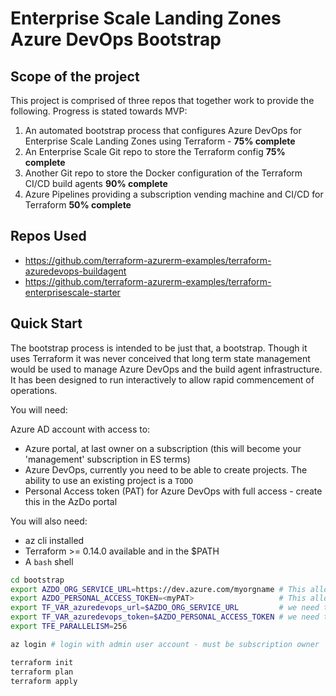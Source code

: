 # Enterprise Scale Landing Zones Azure DevOps Bootstrap

## Scope of the project

This project is comprised of three repos that together work to provide the following. Progress is stated towards MVP:

1. An automated bootstrap process that configures Azure DevOps for Enterprise Scale Landing Zones using Terraform - **75% complete**
2. An Enterprise Scale Git repo to store the Terraform config **75% complete**
3. Another Git repo to store the Docker configuration of the Terraform CI/CD build agents **90% complete**
3. Azure Pipelines providing a subscription vending machine and CI/CD for Terraform **50% complete**

## Repos Used

* https://github.com/terraform-azurerm-examples/terraform-azuredevops-buildagent
* https://github.com/terraform-azurerm-examples/terraform-enterprisescale-starter

## Quick Start

The bootstrap process is intended to be just that, a bootstrap.
Though it uses Terraform it was never conceived that long term state management would be used to manage Azure DevOps and the build agent infrastructure.
It has been designed to run interactively to allow rapid commencement of operations.

You will need:

Azure AD account with access to:

- Azure portal, at last owner on a subscription (this will become your 'management' subscription in ES terms)
- Azure DevOps, currently you need to be able to create projects. The ability to use an existing project is a `TODO`
- Personal Access token (PAT) for Azure DevOps with full access - create this in the AzDo portal

You will also need:

- az cli installed
- Terraform >= 0.14.0 available and in the $PATH
- A `bash` shell

```bash
cd bootstrap
export AZDO_ORG_SERVICE_URL=https://dev.azure.com/myorgname # This allows the azuredevops provider to work properly
export AZDO_PERSONAL_ACCESS_TOKEN=<myPAT>                   # This allows the azuredevops provider to work properly
export TF_VAR_azuredevops_url=$AZDO_ORG_SERVICE_URL         # we need this within Terraform as a var so am defining twice, don't hate me
export TF_VAR_azuredevops_token=$AZDO_PERSONAL_ACCESS_TOKEN # we need this within Terraform as a var so am defining twice, don't hate me
export TFE_PARALLELISM=256

az login # login with admin user account - must be subscription owner

terraform init
terraform plan
terraform apply
```
